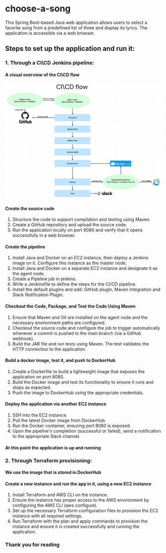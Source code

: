 # choose-a-song

This Spring Boot-based Java web application allows users to select a favorite song from a predefined list of three and display its lyrics. The application is accessible via a web browser.

## **Steps to set up the application and run it:**  

### **1. Through a CI\CD Jenkins pipeline:**

#### **A visual overview of the CI\CD flow**

![Pipeline Flow](images/pipeline_flow.png)

#### **Create the source code**  
1. Structure the code to support compilation and testing using Maven.
2. Create a GitHub repository and upload the source code.
3. Run the application locally on port 8080 and verify that it opens successfully in a web browser.

#### **Create the pipeline**
1. Install Java and Docker on an EC2 instance, then deploy a Jenkins image on it. Configure this instance as the master node.
2. Install Java and Docker on a separate EC2 instance and designate it as the agent node.
3. Create a Pipeline job in jenkins.
4. Write a Jenkinsfile to define the steps for the CI/CD pipeline.
5. Install the default plugins and add: GitHub plugin, Maven Integration and Slack Notification Plugin.

#### **Checkout the Code, Package, and Test the Code Using Maven**
1. Ensure that Maven and Git are installed on the agent node and the necessary environment paths are configured.
2. Checkout the source code and configure the job to trigger automatically whenever a commit is pushed to the main branch (via a GitHub webhook).
3. Build the JAR file and run tests using Maven. The test validates the HTTP connection to the application.

#### **Build a docker image, test it, and push to DockerHub**
1. Create a Dockerfile to build a lightweight image that exposes the application on port 8080.
2. Build the Docker image and test its functionality to ensure it runs and stops as expected.
3. Push the image to DockerHub using the appropriate credentials.

#### **Deploy the application via another EC2 instance**
1. SSH into the EC2 instance.
2. Pull the latest Docker image from DockerHub.
3. Run the Docker container, ensuring port 8080 is exposed.
4. Upon the pipeline's completion (successful or failed), send a notification to the appropriate Slack channel.

#### **At this point the application is up and running**

### **2. Through Terraform provisioning:**

#### **We use the image that is stored in DockerHub** 

#### **Create a new instance and run the app in it, using a new EC2 instance**  
1. Install Terraform and AWS CLI on the instance.
2. Ensure the instance has proper access to the AWS environment by configuring the AWS CLI (aws configure).
3. Set up the necessary Terraform configuration files to provision the EC2 instance with all required settings.
4. Run Terraform with the plan and apply commands to provision the instance and ensure it is created successfully and running the application.

### **Thank you for reading**




